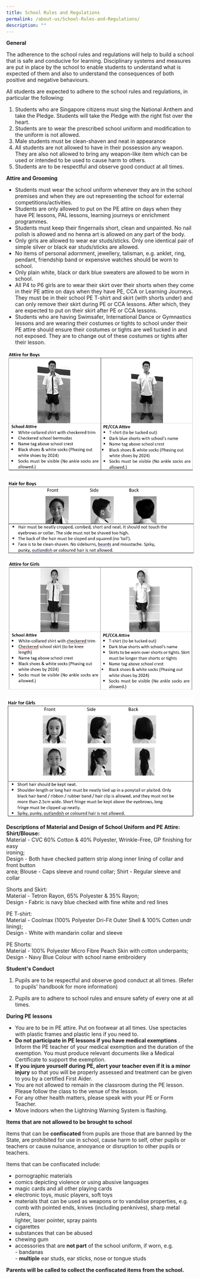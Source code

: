 ```yaml
---
title: School Rules and Regulations
permalink: /about-us/School-Rules-and-Regulations/
description: ""
---
```

**General**

The adherence to the school rules and regulations will help to build a school that is safe and conducive for learning. Disciplinary systems and measures are put in place by the school to enable students to understand what is expected of them and also to understand the consequences of both positive and negative behaviours.

All students are expected to adhere to the school rules and regulations, in particular the following:

1. Students who are Singapore citizens must sing the National Anthem and take the Pledge. Students will take the Pledge with the right fist over the heart.
2.	Students are to wear the prescribed school uniform and modification to the uniform is not allowed.
3.	Male students must be clean-shaven and neat in appearance
4.	All students are not allowed to have in their possession any weapon. They are also not allowed to bring any weapon-like item which can be used or intended to be used to cause harm to others. 
5.	Students are to be respectful and observe good conduct at all times.


**Attire and Grooming**

* Students must wear the school uniform whenever they are in the school premises and when they are out representing the school for external competitions/activities.
* Students are only allowed to put on the PE attire on days when they have PE lessons, PAL lessons, learning journeys or enrichment programmes.
* Students must keep their fingernails short, clean and unpainted. No nail polish is allowed and no henna art is allowed on any part of the body.
* Only girls are allowed to wear ear studs/sticks. Only one identical pair of simple silver or black ear studs/sticks are allowed. 
* No items of personal adornment, jewellery, talisman, e.g. anklet, ring, pendant, friendship band or expensive watches should be worn to school.
* Only plain white, black or dark blue sweaters are allowed to be worn in school.
* All P4 to P6 girls are to wear their skirt over their shorts when they come in their PE attire on days when they have PE, CCA or Learning Journeys. They must be in their school PE T-shirt and skirt (with shorts under) and can only remove their skirt during PE or CCA lessons. After which, they are expected to put on their skirt after PE or CCA lessons.
* Students who are having Swimsafer, International Dance or Gymnastics lessons and are wearing their costumes or tights to school under their PE attire should ensure their costumes or tights are well tucked in and not exposed. They are to change out of these costumes or tights after their lesson.


![](/images/attire%20for%20boys%20updated.PNG)

![](/images/hair%20for%20boys.PNG)

![](/images/attire%20for%20girls.PNG)

![](/images/hair%20for%20girls.PNG)

**Descriptions of Material and Design of School Uniform and PE Attire:**  
**Shirt/Blouse:**  
Material - CVC 60% Cotton &amp; 40% Polyester, Wrinkle-Free, GP finishing for easy  
ironing;  
Design - Both have checked pattern strip along inner lining of collar and front button  
area; Blouse - Caps sleeve and round collar; Shirt - Regular sleeve and collar  
  
Shorts and Skirt:  
Material - Tetron Rayon, 65% Polyester &amp; 35% Rayon;  
Design - Fabric is navy blue checked with fine white and red lines  
  
PE T-shirt:  
Material - Coolmax (100% Polyester Dri-Fit Outer Shell &amp; 100% Cotten undr lining);  
Design - White with mandarin collar and sleeve  
  
PE Shorts:  
Material - 100% Polyester Micro Fibre Peach Skin with cotton underpants;  
Design - Navy Blue Colour with school name embroidery

**Student's Conduct**

1.  Pupils are to be respectful and observe good conduct at all times. (Refer to pupils' handbook for more information)

2. Pupils are to adhere to school rules and ensure safety of every one at all times. 

**During PE lessons**  

*   You are to be in PE attire. Put on footwear at all times. Use spectacles with plastic frames and plastic lens if you need to.
*   **Do not participate in PE lessons if you have medical exemptions**&nbsp;. Inform the PE teacher of your medical exemption and the duration of the exemption. You must produce relevant documents like a Medical Certificate to support the exemption.
*   **If you injure yourself during PE, alert your teacher even if it is a minor injury**&nbsp;so that you will be properly assessed and treatment can be given to you by a certified First Aider.
*   You are not allowed to remain in the classroom during the PE lesson. Please follow the class to the venue of the lesson.
*   For any other health matters, please speak with your PE or Form Teacher.
*   Move indoors when the Lightning Warning System is flashing.

 
 **Items that are not allowed to be brought to school**

Items that can be&nbsp;**confiscated**&nbsp;from pupils are those that are banned by the  
State, are prohibited for use in school, cause harm to self, other pupils or teachers  or cause nuisance, annoyance or disruption to other pupils or teachers.  
  
Items that can be confiscated include:  
* pornographic materials  
* comics depicting violence or using abusive languages  
* magic cards and all other playing cards  
* electronic toys, music players, soft toys  
* materials that can be used as weapons or to vandalise properties, e.g. comb with pointed ends, knives (including penknives), sharp metal rulers,  
lighter, laser pointer, spray paints  
* cigarettes  
* substances that can be abused  
* chewing gum  
* accessories that are&nbsp;**not part**&nbsp;of the school uniform, if worn, e.g.  
\- bandanas  
\-&nbsp;**multiple**&nbsp;ear studs, ear sticks, nose or tongue studs  
  
**Parents will be called to collect the confiscated items from the school.**